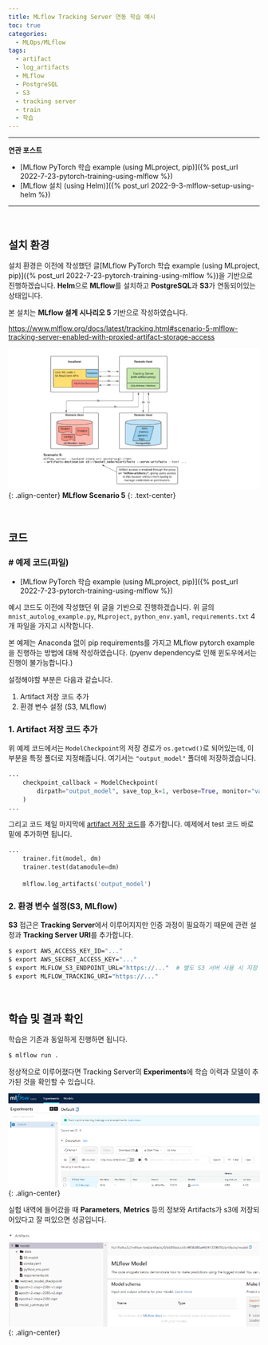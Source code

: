 ```yaml
---
title: MLflow Tracking Server 연동 학습 예시
toc: true
categories:
  - MLOps/MLflow
tags:
  - artifact
  - log_artifacts
  - MLflow
  - PostgreSQL
  - S3
  - tracking server
  - train
  - 학습
---
```


---

**연관 포스트**
- [MLflow PyTorch 학습 example (using MLproject, pip)]({% post_url 2022-7-23-pytorch-training-using-mlflow %})
- [MLflow 설치 (using Helm)]({% post_url 2022-9-3-mlflow-setup-using-helm %})

---

<br>

## **설치 환경**

설치 환경은 이전에 작성했던 글[MLflow PyTorch 학습 example (using MLproject, pip)]({% post_url 2022-7-23-pytorch-training-using-mlflow %})을 기반으로 진행하겠습니다. **Helm**으로 **MLflow**를 설치하고 **PostgreSQL**과 **S3**가 연동되어있는 상태입니다.

본 설치는 **MLflow 설계 시나리오 5** 기반으로 작성하였습니다.

<https://www.mlflow.org/docs/latest/tracking.html#scenario-5-mlflow-tracking-server-enabled-with-proxied-artifact-storage-access>

![mlflow scenario 5](/assets/images/posts/2022-9-3-mlflow-setup-using-helm/img-1.png){: .align-center}
**MLflow Scenario 5**
{: .text-center}

<br>

## **코드**

### **# 예제 코드(파일)**
- [MLflow PyTorch 학습 example (using MLproject, pip)]({% post_url 2022-7-23-pytorch-training-using-mlflow %})

예시 코드도 이전에 작성했던 위 글을 기반으로 진행하겠습니다. 위 글의 `mnist_autolog_example.py`, `MLproject`, `python_env.yaml`, `requirements.txt` 4개 파일을 가지고 시작합니다.

본 예제는 Anaconda 없이 pip requirements를 가지고 MLflow pytorch example을 진행하는 방법에 대해 작성하였습니다. (pyenv dependency로 인해 윈도우에서는 진행이 불가능합니다.) 

설정해야할 부분은 다음과 같습니다.

1. Artifact 저장 코드 추가
2. 환경 변수 설정 (S3, MLflow)

### **1. Artifact 저장 코드 추가**

위 예제 코드에서는 `ModelCheckpoint`의 저장 경로가 `os.getcwd()`로 되어있는데, 이 부분을 특정 폴더로 지정해줍니다. 여기서는 `"output_model"` 폴더에 저장하겠습니다.

```python
...
	checkpoint_callback = ModelCheckpoint(
        dirpath="output_model", save_top_k=1, verbose=True, monitor="val_loss", mode="min"
    )
...
```

그리고 코드 제일 마지막에 <u>artifact 저장 코드</u>를 추가합니다. 예제에서 test 코드 바로 밑에 추가하면 됩니다.

```python
...
    trainer.fit(model, dm)
    trainer.test(datamodule=dm)
    
    mlflow.log_artifacts('output_model')
```

### **2. 환경 변수 설정(S3, MLflow)**

**S3** 접근은 **Tracking Server**에서 이루어지지만 인증 과정이 필요하기 때문에 관련 설정과 **Tracking Server URI**를 추가합니다.

```bash
$ export AWS_ACCESS_KEY_ID="..."
$ export AWS_SECRET_ACCESS_KEY="..."
$ export MLFLOW_S3_ENDPOINT_URL="https://..."  # 별도 S3 서버 사용 시 지정
$ export MLFLOW_TRACKING_URI="https://..."
```

<br>

## **학습 및 결과 확인**

학습은 기존과 동일하게 진행하면 됩니다.

```bash
$ mlflow run .
```

정상적으로 이루어졌다면 Tracking Server의 **Experiments**에 학습 이력과 모델이 추가된 것을 확인할 수 있습니다.

![mlflow ui](/assets/images/posts/2022-9-6-training-using-mlflow-tracking-server/img-1.png){: .align-center}

실험 내역에 들어갔을 때 **Parameters**, **Metrics** 등의 정보와 Artifacts가 s3에 저장되어있다고 잘 떠있으면 성공입니다.

![model artifact](/assets/images/posts/2022-9-6-training-using-mlflow-tracking-server/img-2.png){: .align-center}
